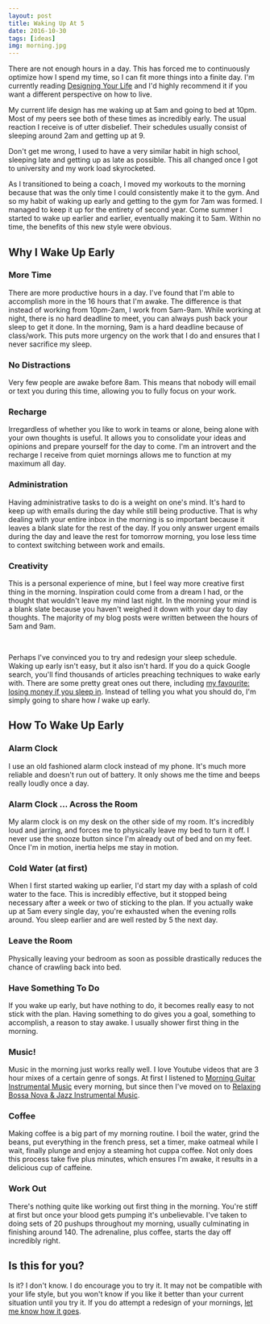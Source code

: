 ```yaml
---
layout: post
title: Waking Up At 5
date: 2016-10-30
tags: [ideas]
img: morning.jpg
---
```


There are not enough hours in a day. This has forced me to continuously optimize how I spend my time, so I can fit more things into a finite day. I'm currently reading [Designing Your Life](http://designingyour.life/) and I'd highly recommend it if you want a different perspective on how to live.

My current life design has me waking up at 5am and going to bed at 10pm. Most of my peers see both of these times as incredibly early. The usual reaction I receive is of utter disbelief. Their schedules usually consist of sleeping around 2am and getting up at 9.

Don't get me wrong, I used to have a very similar habit in high school, sleeping late and getting up as late as possible. This all changed once I got to university and my work load skyrocketed.

As I transitioned to being a coach, I moved my workouts to the morning because that was the only time I could consistently make it to the gym. And so my habit of waking up early and getting to the gym for 7am was formed. I managed to keep it up for the entirety of second year. Come summer I started to wake up earlier and earlier, eventually making it to 5am. Within no time, the benefits of this new style were obvious.

## Why I Wake Up Early

### More Time

There are more productive hours in a day. I've found that I'm able to accomplish more in the 16 hours that I'm awake. The difference is that instead of working from 10pm-2am, I work from 5am-9am. While working at night, there is no hard deadline to meet, you can always push back your sleep to get it done. In the morning, 9am is a hard deadline because of class/work. This puts more urgency on the work that I do and ensures that I never sacrifice my sleep.

### No Distractions

Very few people are awake before 8am. This means that nobody will email or text you during this time, allowing you to fully focus on your work.

### Recharge

Irregardless of whether you like to work in teams or alone, being alone with your own thoughts is useful. It allows you to consolidate your ideas and opinions and prepare yourself for the day to come. I'm an introvert and the recharge I receive from quiet mornings allows me to function at my maximum all day.

### Administration

Having administrative tasks to do is a weight on one's mind. It's hard to keep up with emails during the day while still being productive. That is why dealing with your entire inbox in the morning is so important because it leaves a blank slate for the rest of the day. If you only answer urgent emails during the day and leave the rest for tomorrow morning, you lose less time to context switching between work and emails.

### Creativity

This is a personal experience of mine, but I feel way more creative first thing in the morning. Inspiration could come from a dream I had, or the thought that wouldn't leave my mind last night. In the morning your mind is a blank slate because you haven't weighed it down with your day to day thoughts. The majority of my blog posts were written between the hours of 5am and 9am.

<br />

Perhaps I've convinced you to try and redesign your sleep schedule. Waking up early isn't easy, but it also isn't hard. If you do a quick Google search, you'll find thousands of articles preaching techniques to wake early with. There are some pretty great ones out there, including [my favourite: losing money if you sleep in](https://www.youtube.com/watch?v=DZPNqJc-Jeg). Instead of telling you what you should do, I'm simply going to share how _I_ wake up early.

## How To Wake Up Early

### Alarm Clock

I use an old fashioned alarm clock instead of my phone. It's much more reliable and doesn't run out of battery. It only shows me the time and beeps really loudly once a day.

### Alarm Clock ... Across the Room

My alarm clock is on my desk on the other side of my room. It's incredibly loud and jarring, and forces me to physically leave my bed to turn it off. I never use the snooze button since I'm already out of bed and on my feet. Once I'm in motion, inertia helps me stay in motion.

### Cold Water (at first)

When I first started waking up earlier, I'd start my day with a splash of cold water to the face. This is incredibly effective, but it stopped being necessary after a week or two of sticking to the plan. If you actually wake up at 5am every single day, you're exhausted when the evening rolls around. You sleep earlier and are well rested by 5 the next day.

### Leave the Room

Physically leaving your bedroom as soon as possible drastically reduces the chance of crawling back into bed.

### Have Something To Do

If you wake up early, but have nothing to do, it becomes really easy to not stick with the plan. Having something to do gives you a goal, something to accomplish, a reason to stay awake. I usually shower first thing in the morning.

### Music!

Music in the morning just works really well. I love Youtube videos that are 3 hour mixes of a certain genre of songs. At first I listened to [Morning Guitar Instrumental Music](https://www.youtube.com/watch?v=GsrIZ1mnOvU) every morning, but since then I've moved on to [Relaxing Bossa Nova & Jazz Instrumental Music](https://www.youtube.com/watch?v=9Qv8ks7tyok).

### Coffee

Making coffee is a big part of my morning routine. I boil the water, grind the beans, put everything in the french press, set a timer, make oatmeal while I wait, finally plunge and enjoy a steaming hot cuppa coffee. Not only does this process take five plus minutes, which ensures I'm awake, it results in a delicious cup of caffeine.

### Work Out

There's nothing quite like working out first thing in the morning. You're stiff at first but once your blood gets pumping it's unbelievable. I've taken to doing sets of 20 pushups throughout my morning, usually culminating in finishing around 140. The adrenaline, plus coffee, starts the day off incredibly right.

## Is this for you?

Is it? I don't know. I do encourage you to try it. It may not be compatible with your life style, but you won't know if you like it better than your current situation until you try it. If you do attempt a redesign of your mornings, [let me know how it goes](https://twitter.com/robertsonmcclur).
